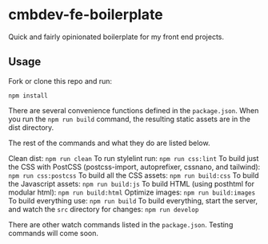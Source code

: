 # cmbdev-fe-boilerplate

Quick and fairly opinionated boilerplate for my front end projects.

## Usage

Fork or clone this repo and run:
```
npm install
```

There are several convenience functions defined in the `package.json`. When you run the `npm run build` command, the resulting static
assets are in the dist directory. 

The rest of the commands and what they do are listed below.

Clean dist: `npm run clean`
To run stylelint run: `npm run css:lint`
To build just the CSS with PostCSS (postcss-import, autoprefixer, cssnano, and tailwind): `npm run css:postcss`
To build all the CSS assets: `npm run build:css`
To build the Javascript assets: `npm run build:js`
To build HTML (using posthtml for modular html): `npm run build:html`
Optimize images: `npm run build:images`
To build everything use: `npm run build`
To build everything, start the server, and watch the `src` directory for changes: `npm run develop`

There are other watch commands listed in the `package.json`. Testing commands will come soon.

